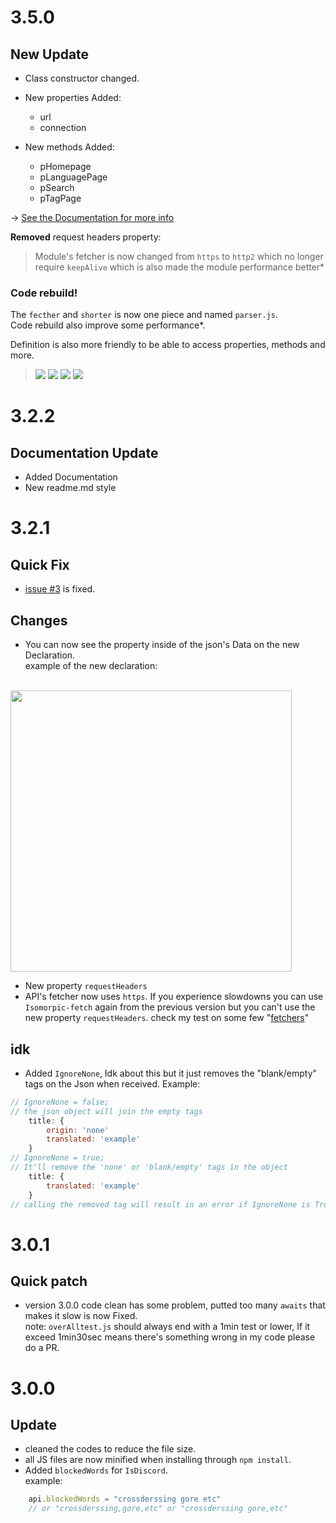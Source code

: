 <!-- official changelog will only store upto 5 versions -->
<!-- go to the "CHANGELOG.history.md" to check all the changes -->
# 3.5.0
## New Update
- Class constructor changed.
- New properties Added:
    - url
    - connection

- New methods Added:
    - pHomepage
    - pLanguagePage
    - pSearch
    - pTagPage

-> [See the Documentation for more info](https://ichimakikasura.github.io/kasu.nhentaiapi.js/)

**Removed** request headers property:<br>
> Module's fetcher is now changed from `https` to `http2` which no longer require `keepAlive` which is also made the module performance better*

### Code rebuild!
The `fecther` and `shorter` is now one piece and named `parser.js`.<br>
Code rebuild also improve some performance*.

Definition is also more friendly to be able to access properties, methods and more.
>![](https://user-images.githubusercontent.com/80595346/138507052-91cc4737-99de-4c77-888e-b6a8e2518e8c.png)
![](https://user-images.githubusercontent.com/80595346/138507326-99124b4a-2e83-49c7-aed1-6e1f4e51fb17.png)
![](https://user-images.githubusercontent.com/80595346/138507826-0901a67f-bd49-42dc-b18d-ce9d932e0ef0.png)
![](https://user-images.githubusercontent.com/80595346/138507546-b99afde1-8d69-4eda-9909-ef9caabffee9.png)

# 3.2.2
## Documentation Update
- Added Documentation
- New readme.md style
# 3.2.1
## Quick Fix
- [issue #3](https://github.com/IchimakiKasura/kasu.nhentaiapi.js/issues/3) is fixed.
## Changes
- You can now see the property inside of the json's Data on the new Declaration.<br>
example of the new declaration:
<br>
<img src="https://user-images.githubusercontent.com/80595346/137313293-342282e4-fa55-475f-aa9b-47dcab9c8cc6.png" width="450px"><br>

- New property `requestHeaders`
- API's fetcher now uses `https`. If you experience slowdowns you can use `Isomorpic-fetch` again from the
previous version but you can't use the new property `requestHeaders`. check my test on some few "[fetchers](https://github.com/IchimakiKasura/kasu.nhentaiapi.js/blob/main/lib/src/bruh.log)" 

## idk
- Added `IgnoreNone`, Idk about this but it just removes the "blank/empty" tags on the Json when received. Example:
```js
// IgnoreNone = false;
// the json object will join the empty tags
    title: {
        origin: 'none'
        translated: 'example'
    }
// IgnoreNone = true;
// It'll remove the 'none' or 'blank/empty' tags in the object
    title: {
        translated: 'example'
    }
// calling the removed tag will result in an error if IgnoreNone is True.
```
# 3.0.1
## Quick patch
- version 3.0.0 code clean has some problem, putted too many `awaits` that makes it slow is now Fixed.</br>
note: `overAlltest.js` should always end with a 1min test or lower, If it exceed 1min30sec means there's something wrong in my code please do a PR.

# 3.0.0

## Update
- cleaned the codes to reduce the file size.
- all JS files are now minified when installing through `npm install`.
- Added `blockedWords` for `IsDiscord`.</br>
example:
```js
    api.blockedWords = "crossderssing gore etc"
    // or "crossderssing,gore,etc" or "crossderssing gore,etc"
```